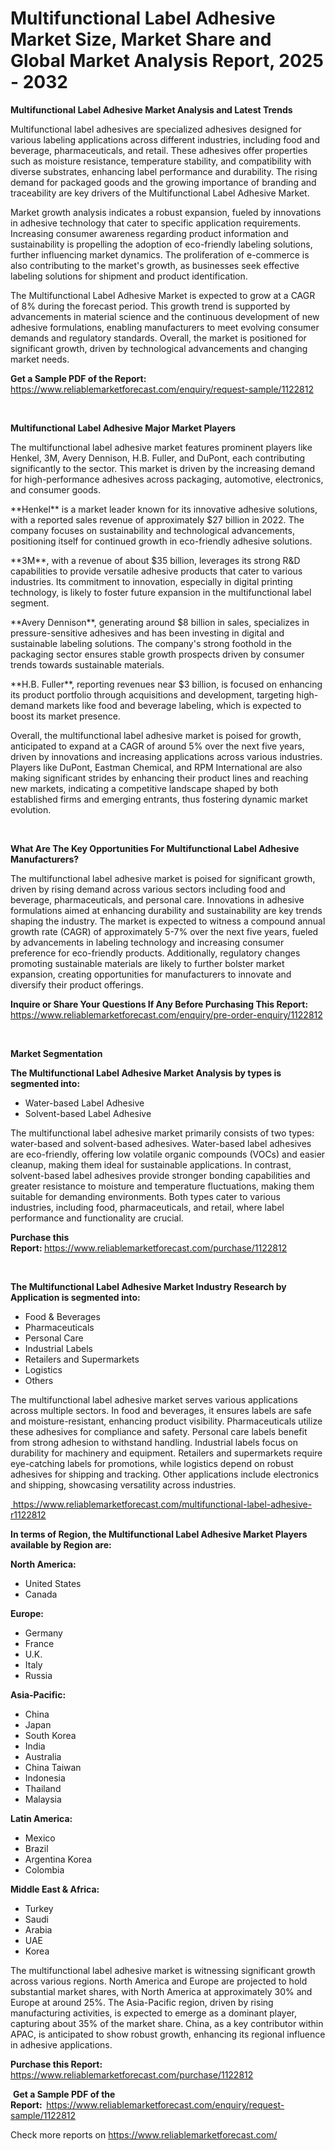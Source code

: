 <p><h1>Multifunctional Label Adhesive Market Size, Market Share and Global Market Analysis Report, 2025 - 2032</h1></p><p><strong>Multifunctional Label Adhesive Market Analysis and Latest Trends</strong></p>
<p><p>Multifunctional label adhesives are specialized adhesives designed for various labeling applications across different industries, including food and beverage, pharmaceuticals, and retail. These adhesives offer properties such as moisture resistance, temperature stability, and compatibility with diverse substrates, enhancing label performance and durability. The rising demand for packaged goods and the growing importance of branding and traceability are key drivers of the Multifunctional Label Adhesive Market.</p><p>Market growth analysis indicates a robust expansion, fueled by innovations in adhesive technology that cater to specific application requirements. Increasing consumer awareness regarding product information and sustainability is propelling the adoption of eco-friendly labeling solutions, further influencing market dynamics. The proliferation of e-commerce is also contributing to the market's growth, as businesses seek effective labeling solutions for shipment and product identification.</p><p>The Multifunctional Label Adhesive Market is expected to grow at a CAGR of 8% during the forecast period. This growth trend is supported by advancements in material science and the continuous development of new adhesive formulations, enabling manufacturers to meet evolving consumer demands and regulatory standards. Overall, the market is positioned for significant growth, driven by technological advancements and changing market needs.</p></p>
<p><strong>Get a Sample PDF of the Report:&nbsp;</strong> <a href="https://www.reliablemarketforecast.com/enquiry/request-sample/1122812?utm_campaign=2808&utm_medium=2&utm_source=Github&utm_content=ia&utm_term=04042025&utm_id=multifunctional-label-adhesive">https://www.reliablemarketforecast.com/enquiry/request-sample/1122812</a></p>
<p>&nbsp;</p>
<p><strong>Multifunctional Label Adhesive Major Market Players</strong></p>
<p><p>The multifunctional label adhesive market features prominent players like Henkel, 3M, Avery Dennison, H.B. Fuller, and DuPont, each contributing significantly to the sector. This market is driven by the increasing demand for high-performance adhesives across packaging, automotive, electronics, and consumer goods.</p><p>**Henkel** is a market leader known for its innovative adhesive solutions, with a reported sales revenue of approximately $27 billion in 2022. The company focuses on sustainability and technological advancements, positioning itself for continued growth in eco-friendly adhesive solutions.</p><p>**3M**, with a revenue of about $35 billion, leverages its strong R&D capabilities to provide versatile adhesive products that cater to various industries. Its commitment to innovation, especially in digital printing technology, is likely to foster future expansion in the multifunctional label segment.</p><p>**Avery Dennison**, generating around $8 billion in sales, specializes in pressure-sensitive adhesives and has been investing in digital and sustainable labeling solutions. The company's strong foothold in the packaging sector ensures stable growth prospects driven by consumer trends towards sustainable materials.</p><p>**H.B. Fuller**, reporting revenues near $3 billion, is focused on enhancing its product portfolio through acquisitions and development, targeting high-demand markets like food and beverage labeling, which is expected to boost its market presence.</p><p>Overall, the multifunctional label adhesive market is poised for growth, anticipated to expand at a CAGR of around 5% over the next five years, driven by innovations and increasing applications across various industries. Players like DuPont, Eastman Chemical, and RPM International are also making significant strides by enhancing their product lines and reaching new markets, indicating a competitive landscape shaped by both established firms and emerging entrants, thus fostering dynamic market evolution.</p></p>
<p>&nbsp;</p>
<p><strong>What Are The Key Opportunities For Multifunctional Label Adhesive Manufacturers?</strong></p>
<p><p>The multifunctional label adhesive market is poised for significant growth, driven by rising demand across various sectors including food and beverage, pharmaceuticals, and personal care. Innovations in adhesive formulations aimed at enhancing durability and sustainability are key trends shaping the industry. The market is expected to witness a compound annual growth rate (CAGR) of approximately 5-7% over the next five years, fueled by advancements in labeling technology and increasing consumer preference for eco-friendly products. Additionally, regulatory changes promoting sustainable materials are likely to further bolster market expansion, creating opportunities for manufacturers to innovate and diversify their product offerings.</p></p>
<p><strong>Inquire or Share Your Questions If Any Before Purchasing This Report:</strong> <a href="https://www.reliablemarketforecast.com/enquiry/pre-order-enquiry/1122812?utm_campaign=2808&utm_medium=2&utm_source=Github&utm_content=ia&utm_term=04042025&utm_id=multifunctional-label-adhesive">https://www.reliablemarketforecast.com/enquiry/pre-order-enquiry/1122812</a></p>
<p>&nbsp;</p>
<p><strong>Market Segmentation</strong></p>
<p><strong>The Multifunctional Label Adhesive Market Analysis by types is segmented into:</strong></p>
<p><ul><li>Water-based Label Adhesive</li><li>Solvent-based Label Adhesive</li></ul></p>
<p><p>The multifunctional label adhesive market primarily consists of two types: water-based and solvent-based adhesives. Water-based label adhesives are eco-friendly, offering low volatile organic compounds (VOCs) and easier cleanup, making them ideal for sustainable applications. In contrast, solvent-based label adhesives provide stronger bonding capabilities and greater resistance to moisture and temperature fluctuations, making them suitable for demanding environments. Both types cater to various industries, including food, pharmaceuticals, and retail, where label performance and functionality are crucial.</p></p>
<p><strong>Purchase this Report:&nbsp;</strong><a href="https://www.reliablemarketforecast.com/purchase/1122812?utm_campaign=2808&utm_medium=2&utm_source=Github&utm_content=ia&utm_term=04042025&utm_id=multifunctional-label-adhesive">https://www.reliablemarketforecast.com/purchase/1122812</a></p>
<p>&nbsp;</p>
<p><strong>The Multifunctional Label Adhesive Market Industry Research by Application is segmented into:</strong></p>
<p><ul><li>Food & Beverages</li><li>Pharmaceuticals</li><li>Personal Care</li><li>Industrial Labels</li><li>Retailers and Supermarkets</li><li>Logistics</li><li>Others</li></ul></p>
<p><p>The multifunctional label adhesive market serves various applications across multiple sectors. In food and beverages, it ensures labels are safe and moisture-resistant, enhancing product visibility. Pharmaceuticals utilize these adhesives for compliance and safety. Personal care labels benefit from strong adhesion to withstand handling. Industrial labels focus on durability for machinery and equipment. Retailers and supermarkets require eye-catching labels for promotions, while logistics depend on robust adhesives for shipping and tracking. Other applications include electronics and shipping, showcasing versatility across industries.</p></p>
<p><a href="https://www.reliablemarketforecast.com/multifunctional-label-adhesive-r1122812?utm_campaign=2808&utm_medium=2&utm_source=Github&utm_content=ia&utm_term=04042025&utm_id=multifunctional-label-adhesive">&nbsp;https://www.reliablemarketforecast.com/multifunctional-label-adhesive-r1122812</a></p>
<p><strong>In terms of Region, the Multifunctional Label Adhesive Market Players available by Region are:</strong></p>
<p>
    <p> <strong> North America: </strong>
        <ul>
            <li>United States</li>
            <li>Canada</li>
        </ul>
        </p> 
    <p> <strong> Europe: </strong>
        <ul>
            <li>Germany</li>
            <li>France</li>
            <li>U.K.</li>
            <li>Italy</li>
            <li>Russia</li>
        </ul>
        </p> 
    <p> <strong> Asia-Pacific: </strong>
        <ul>
            <li>China</li>
            <li>Japan</li>
            <li>South Korea</li>
            <li>India</li>
            <li>Australia</li>
            <li>China Taiwan</li>
            <li>Indonesia</li>
            <li>Thailand</li>
            <li>Malaysia</li>
        </ul>
        </p> 
    <p> <strong> Latin America: </strong>
        <ul>
            <li>Mexico</li>
            <li>Brazil</li>
            <li>Argentina Korea</li>
            <li>Colombia</li>
        </ul>
        </p> 
    <p> <strong> Middle East & Africa: </strong>
        <ul>
            <li>Turkey</li>
            <li>Saudi</li>
            <li>Arabia</li>
            <li>UAE</li>
            <li>Korea</li>
        </ul>
    </p>
    </p>
<p><p>The multifunctional label adhesive market is witnessing significant growth across various regions. North America and Europe are projected to hold substantial market shares, with North America at approximately 30% and Europe at around 25%. The Asia-Pacific region, driven by rising manufacturing activities, is expected to emerge as a dominant player, capturing about 35% of the market share. China, as a key contributor within APAC, is anticipated to show robust growth, enhancing its regional influence in adhesive applications.</p></p>
<p><strong>Purchase this Report: </strong><a href="https://www.reliablemarketforecast.com/purchase/1122812?utm_campaign=2808&utm_medium=2&utm_source=Github&utm_content=ia&utm_term=04042025&utm_id=multifunctional-label-adhesive">https://www.reliablemarketforecast.com/purchase/1122812</a></p>
<p>&nbsp;<strong>Get a Sample PDF of the Report:&nbsp;&nbsp;</strong><a href="https://www.reliablemarketforecast.com/enquiry/request-sample/1122812?utm_campaign=2808&utm_medium=2&utm_source=Github&utm_content=ia&utm_term=04042025&utm_id=multifunctional-label-adhesive">https://www.reliablemarketforecast.com/enquiry/request-sample/1122812</a></p>
<p><strong></strong></p>
<p>Check more reports on <a href="https://www.reliablemarketforecast.com/?utm_campaign=2808&utm_medium=2&utm_source=Github&utm_content=ia&utm_term=04042025&utm_id=multifunctional-label-adhesive">https://www.reliablemarketforecast.com/</a></p>